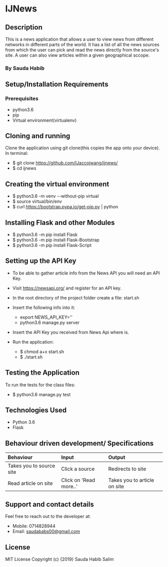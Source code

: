 # IJNews
## Description
This is a news application that allows a user to view news from different networks in different parts of the world. It has a list of all the news sources from which the user can pick and read the news directly from the source's site. A user can also view articles within a given geographical sccope.
### By Sauda Habib

## Setup/Installation Requirements

### Prerequisites
* python3.6
* pip
* Virtual environment(virtualenv)

## Cloning and running
Clone the application using git clone(this copies the app onto your device). In terminal:

  *  $ git clone https://github.com/IJaccojwang/ijnews/
  *  $ cd ijnews

## Creating the virtual environment

  *  $ python3.6 -m venv --without-pip virtual
  *  $ source virtual/bin/env
  *  $ curl https://bootstrap.pypa.io/get-pip.py | python

## Installing Flask and other Modules

  *  $ python3.6 -m pip install Flask
  *  $ python3.6 -m pip install Flask-Bootstrap
  *  $ python3.6 -m pip install Flask-Script

## Setting up the API Key

* To be able to gather article info from the News API you will need an API Key.

* Visit https://newsapi.org/ and register for an API key.

* In the root directory of the project folder create a file: start.sh

* Insert the following info into it:

    * export NEWS_API_KEY='<Your-Api-Key>'
    * python3.6 manage.py server
* Insert the API Key you received from News Api where is.

* Run the application:

  *   $ chmod a+x start.sh
  *   $ ./start.sh
## Testing the Application
To run the tests for the class files:

  *  $ python3.6 manage.py test

## Technologies Used
* Python 3.6
* Flask

## Behaviour driven development/ Specifications
| Behaviour    | Input     | Output|
| :------------- | :------------- |:---------|
|  Takes you to source site      |  Click a source    | Redirects to site|
|Read article on site|Click on 'Read more..'| Takes you to article on site|


## Support and contact details
Feel free to reach out to the developer at:

* Mobile: 0714828944
* Email: saudababs00@gmail.com
## License
MIT License Copyright (c) {2019} Sauda Habib Salim
